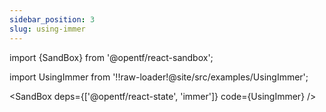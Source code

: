 ```yaml
---
sidebar_position: 3
slug: using-immer
---
```


import {SandBox} from '@opentf/react-sandbox';

import UsingImmer from '!!raw-loader!@site/src/examples/UsingImmer';

<SandBox deps={['@opentf/react-state', 'immer']} code={UsingImmer} />

